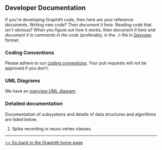 ## Developer Documentation

If you're developing Graphitti code, then here are your reference documents. Writing new code? Then *document it here*. Reading code that isn't obvious? When you figure out how it works, then *document it here* and *document it in comments in the code* (preferably, in the `.h` file in [Doxygen](../Doxygen/DoxygenStyleGuide.md) format.

### Coding Conventions
Please adhere to our [coding conventions](codingConventions.md). Your pull requests will not be approved if you don't.

### UML Diagrams
We have an [overview UML diagram](UML/hand-drawn.pdf).

### Detailed documentation
Documentation of subsystems and details of data structures and algorithms are listed below.

1. Spike recording in neuro vertex classes.


---------
[<< Go back to the Graphitti home page](..)
